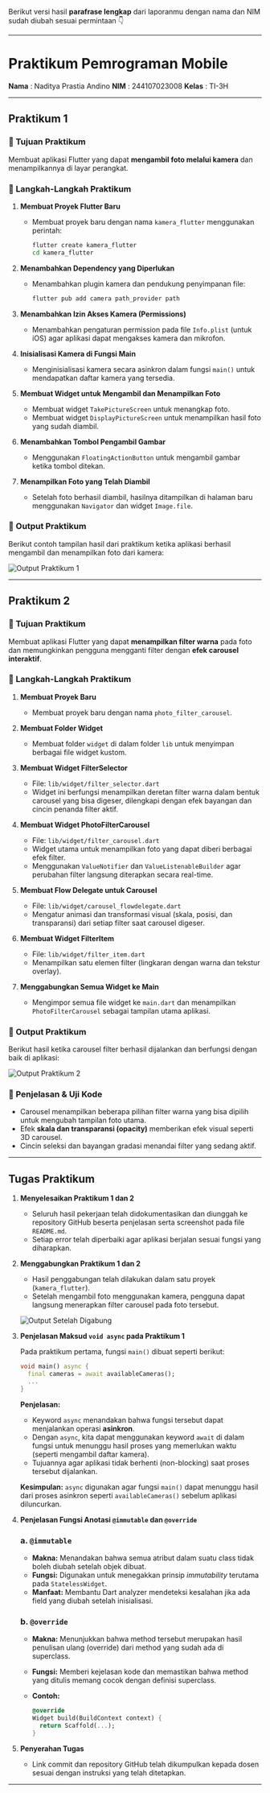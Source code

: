 Berikut versi hasil **parafrase lengkap** dari laporanmu dengan nama dan NIM sudah diubah sesuai permintaan 👇

---

# Praktikum Pemrograman Mobile

**Nama**  : Naditya Prastia Andino
**NIM**   : 244107023008
**Kelas** : TI-3H

---

## **Praktikum 1**

### 🎯 Tujuan Praktikum

Membuat aplikasi Flutter yang dapat **mengambil foto melalui kamera** dan menampilkannya di layar perangkat.

### 🔧 Langkah-Langkah Praktikum

1. **Membuat Proyek Flutter Baru**

   * Membuat proyek baru dengan nama `kamera_flutter` menggunakan perintah:

     ```bash
     flutter create kamera_flutter
     cd kamera_flutter
     ```

2. **Menambahkan Dependency yang Diperlukan**

   * Menambahkan plugin kamera dan pendukung penyimpanan file:

     ```bash
     flutter pub add camera path_provider path
     ```

3. **Menambahkan Izin Akses Kamera (Permissions)**

   * Menambahkan pengaturan permission pada file `Info.plist` (untuk iOS) agar aplikasi dapat mengakses kamera dan mikrofon.

4. **Inisialisasi Kamera di Fungsi Main**

   * Menginisialisasi kamera secara asinkron dalam fungsi `main()` untuk mendapatkan daftar kamera yang tersedia.

5. **Membuat Widget untuk Mengambil dan Menampilkan Foto**

   * Membuat widget `TakePictureScreen` untuk menangkap foto.
   * Membuat widget `DisplayPictureScreen` untuk menampilkan hasil foto yang sudah diambil.

6. **Menambahkan Tombol Pengambil Gambar**

   * Menggunakan `FloatingActionButton` untuk mengambil gambar ketika tombol ditekan.

7. **Menampilkan Foto yang Telah Diambil**

   * Setelah foto berhasil diambil, hasilnya ditampilkan di halaman baru menggunakan `Navigator` dan widget `Image.file`.

### 📱 Output Praktikum

Berikut contoh tampilan hasil dari praktikum ketika aplikasi berhasil mengambil dan menampilkan foto dari kamera:

![Output Praktikum 1](img/img1.jpg)

---

## **Praktikum 2**

### 🎯 Tujuan Praktikum

Membuat aplikasi Flutter yang dapat **menampilkan filter warna** pada foto dan memungkinkan pengguna mengganti filter dengan **efek carousel interaktif**.

### 🔧 Langkah-Langkah Praktikum

1. **Membuat Proyek Baru**

   * Membuat proyek baru dengan nama `photo_filter_carousel`.

2. **Membuat Folder Widget**

   * Membuat folder `widget` di dalam folder `lib` untuk menyimpan berbagai file widget kustom.

3. **Membuat Widget FilterSelector**

   * File: `lib/widget/filter_selector.dart`
   * Widget ini berfungsi menampilkan deretan filter warna dalam bentuk carousel yang bisa digeser, dilengkapi dengan efek bayangan dan cincin penanda filter aktif.

4. **Membuat Widget PhotoFilterCarousel**

   * File: `lib/widget/filter_carousel.dart`
   * Widget utama untuk menampilkan foto yang dapat diberi berbagai efek filter.
   * Menggunakan `ValueNotifier` dan `ValueListenableBuilder` agar perubahan filter langsung diterapkan secara real-time.

5. **Membuat Flow Delegate untuk Carousel**

   * File: `lib/widget/carousel_flowdelegate.dart`
   * Mengatur animasi dan transformasi visual (skala, posisi, dan transparansi) dari setiap filter saat carousel digeser.

6. **Membuat Widget FilterItem**

   * File: `lib/widget/filter_item.dart`
   * Menampilkan satu elemen filter (lingkaran dengan warna dan tekstur overlay).

7. **Menggabungkan Semua Widget ke Main**

   * Mengimpor semua file widget ke `main.dart` dan menampilkan `PhotoFilterCarousel` sebagai tampilan utama aplikasi.

### 📱 Output Praktikum

Berikut hasil ketika carousel filter berhasil dijalankan dan berfungsi dengan baik di aplikasi:

![Output Praktikum 2](img/Animation.gif)
### 🧩 Penjelasan & Uji Kode

* Carousel menampilkan beberapa pilihan filter warna yang bisa dipilih untuk mengubah tampilan foto utama.
* Efek **skala dan transparansi (opacity)** memberikan efek visual seperti 3D carousel.
* Cincin seleksi dan bayangan gradasi menandai filter yang sedang aktif.

---

## **Tugas Praktikum**

1. **Menyelesaikan Praktikum 1 dan 2**

   * Seluruh hasil pekerjaan telah didokumentasikan dan diunggah ke repository GitHub beserta penjelasan serta screenshot pada file `README.md`.
   * Setiap error telah diperbaiki agar aplikasi berjalan sesuai fungsi yang diharapkan.

2. **Menggabungkan Praktikum 1 dan 2**

   * Hasil penggabungan telah dilakukan dalam satu proyek (`kamera_flutter`).
   * Setelah mengambil foto menggunakan kamera, pengguna dapat langsung menerapkan filter carousel pada foto tersebut.

   ![Output Setelah Digabung](img/img2.jpg)

3. **Penjelasan Maksud `void async` pada Praktikum 1**

   Pada praktikum pertama, fungsi `main()` dibuat seperti berikut:

   ```dart
   void main() async {
     final cameras = await availableCameras();
     ...
   }
   ```

   **Penjelasan:**

   * Keyword `async` menandakan bahwa fungsi tersebut dapat menjalankan operasi **asinkron**.
   * Dengan `async`, kita dapat menggunakan keyword `await` di dalam fungsi untuk menunggu hasil proses yang memerlukan waktu (seperti mengambil daftar kamera).
   * Tujuannya agar aplikasi tidak berhenti (non-blocking) saat proses tersebut dijalankan.

   **Kesimpulan:**
   `async` digunakan agar fungsi `main()` dapat menunggu hasil dari proses asinkron seperti `availableCameras()` sebelum aplikasi diluncurkan.

4. **Penjelasan Fungsi Anotasi `@immutable` dan `@override`**

   ### a. `@immutable`

   * **Makna:** Menandakan bahwa semua atribut dalam suatu class tidak boleh diubah setelah objek dibuat.
   * **Fungsi:** Digunakan untuk menegakkan prinsip *immutability* terutama pada `StatelessWidget`.
   * **Manfaat:** Membantu Dart analyzer mendeteksi kesalahan jika ada field yang diubah setelah inisialisasi.

   ### b. `@override`

   * **Makna:** Menunjukkan bahwa method tersebut merupakan hasil penulisan ulang (override) dari method yang sudah ada di superclass.
   * **Fungsi:** Memberi kejelasan kode dan memastikan bahwa method yang ditulis memang cocok dengan definisi superclass.
   * **Contoh:**

     ```dart
     @override
     Widget build(BuildContext context) {
       return Scaffold(...);
     }
     ```

5. **Penyerahan Tugas**

   * Link commit dan repository GitHub telah dikumpulkan kepada dosen sesuai dengan instruksi yang telah ditetapkan.

---
